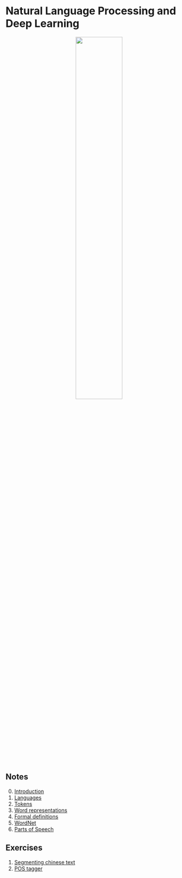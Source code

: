 # Natural Language Processing and Deep Learning

<p align="center">
<img src="https://www.blumeglobal.com/wp-content/uploads/2018/11/NLP-image.jpg" width=50%>
</p>

## Notes
0. [Introduction](notes/00-Introduction.md)
1. [Languages](notes/01-Levels_of_linguistics.md)
2. [Tokens](notes/02-Tokens.md)
3. [Word representations](notes/03-Word_representations.md)
4. [Formal definitions](notes/04-Formal_definitions.md)
5. [WordNet](notes/05-WordNet.md)
6. [Parts of Speech](notes/06-Parts_of_Speech.md)

## Exercises
1. [Segmenting chinese text](exercises/01-chinese_segmentation)
2. [POS tagger](exercises/02-pos-tagger)